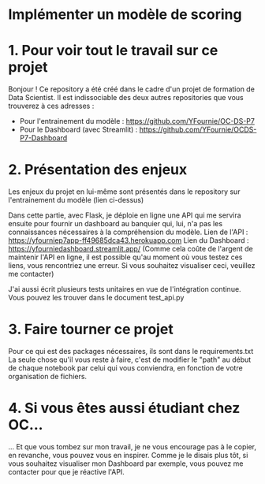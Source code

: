 # Implémenter un modèle de scoring

# 1. Pour voir tout le travail sur ce projet
Bonjour ! Ce repository a été créé dans le cadre d'un projet de formation de Data Scientist.
Il est indissociable des deux autres repositories que vous trouverez à ces adresses :
- Pour l'entrainement du modèle : https://github.com/YFournie/OC-DS-P7
- Pour le Dashboard (avec Streamlit) : https://github.com/YFournie/OCDS-P7-Dashboard

# 2. Présentation des enjeux
Les enjeux du projet en lui-même sont présentés dans le repository sur l'entrainement du modèle (lien ci-dessus)

Dans cette partie, avec Flask, je déploie en ligne une API qui me servira ensuite pour fournir un dashboard au banquier qui, lui, n'a pas les connaissances nécessaires à la compréhension du modèle.
Lien de l'API : https://yfourniep7app-ff49685dca43.herokuapp.com
Lien du Dashboard : https://yfourniedashboard.streamlit.app/
(Comme cela coûte de l'argent de maintenir l'API en ligne, il est possible qu'au moment où vous testez ces liens, vous rencontriez une erreur. Si vous souhaitez visualiser ceci, veuillez me contacter)

J'ai aussi écrit plusieurs tests unitaires en vue de l'intégration continue. Vous pouvez les trouver dans le document test_api.py

# 3. Faire tourner ce projet
Pour ce qui est des packages nécessaires, ils sont dans le requirements.txt
La seule chose qu'il vous reste à faire, c'est de modifier le "path" au début de chaque notebook par celui qui vous conviendra, en fonction de votre organisation de fichiers.

# 4. Si vous êtes aussi étudiant chez OC...

... Et que vous tombez sur mon travail, je ne vous encourage pas à le copier, en revanche, vous pouvez vous en inspirer.
Comme je le disais plus tôt, si vous souhaitez visualiser mon Dashboard par exemple, vous pouvez me contacter pour que je réactive l'API.


